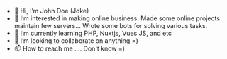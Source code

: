 - 👋 Hi, I’m John Doe (Joke) 
- 👀 I’m interested in making online business. Made some online projects maintain few servers... Wrote some bots for solving various tasks.
- 🌱 I’m currently learning PHP, Nuxtjs, Vues JS, and etc
- 💞️ I’m looking to collaborate on anything =)
- 📫 How to reach me .... Don't know =) 

<!---
seosmmbusiness/seosmmbusiness is a ✨ special ✨ repository because its `README.md` (this file) appears on your GitHub profile.
You can click the Preview link to take a look at your changes.
--->
